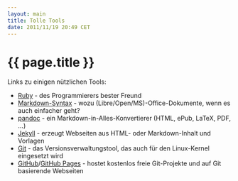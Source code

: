 ```yaml
---
layout: main
title: Tolle Tools
date: 2011/11/19 20:49 CET
---
```


# {{ page.title }} #

Links zu einigen nützlichen Tools:

- [Ruby](http://www.ruby-lang.org/de/) - des Programmierers bester Freund
- [Markdown-Syntax](http://daringfireball.net/projects/markdown/syntax) - wozu (Libre/Open/MS)-Office-Dokumente, wenn es auch einfacher geht?
- [pandoc](http://johnmacfarlane.net/pandoc/) - ein Markdown-in-Alles-Konvertierer (HTML, ePub, LaTeX, PDF, ...)
- [Jekyll](http://jekyllrb.com/) - erzeugt Webseiten aus HTML- oder Markdown-Inhalt und Vorlagen
- [Git](http://git-scm.com/) - das Versionsverwaltungstool, das auch für den Linux-Kernel eingesetzt wird
- [GitHub](http://github.com/)/[GitHub Pages](http://pages.github.com/) - hostet kostenlos freie Git-Projekte und auf Git basierende Webseiten

